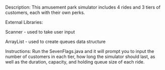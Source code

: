 Description:
This amusement park simulator includes 4 rides and 3 tiers of customers, each with their own perks.

External Libraries:

Scanner - used to take user input

ArrayList - used to create queues data structure

Instructions:
Run the SevenFlags.java and it will prompt you to input the number of customers in each tier, how long the simulator should last, 
as well as the duration, capacity, and holding queue size of each ride.
